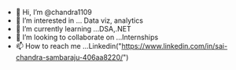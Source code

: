 - 👋 Hi, I’m @chandra1109
- 👀 I’m interested in ... Data viz, analytics 
- 🌱 I’m currently learning ...DSA,.NET
- 💞️ I’m looking to collaborate on ...Internships 
- 📫 How to reach me ...Linkedin("https://www.linkedin.com/in/sai-chandra-sambaraju-406aa8220/")

<!---
chandra1109/chandra1109 is a ✨ special ✨ repository because its `README.md` (this file) appears on your GitHub profile.
You can click the Preview link to take a look at your changes.
--->
